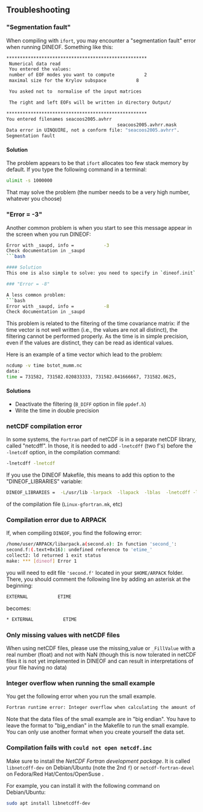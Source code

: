## Troubleshooting

### "Segmentation fault"

When compiling with `ifort`, you may encounter a "segmentation fault" error when running DINEOF. Something like this:
```bash
****************************************************
 Numerical data read
 You entered the values:
 number of EOF modes you want to compute           2
 maximal size for the Krylov subspace           8

 You asked not to  normalise of the input matrices

 The right and left EOFs will be written in directory Output/

****************************************************
You entered filenames seacoos2005.avhrr
										 seacoos2005.avhrr.mask
Data error in UINQUIRE, not a conform file: "seacoos2005.avhrr".
Segmentation fault
```

#### Solution
The problem appears to be that `ifort` allocates too few stack memory by default. If you type the following command in a terminal:
```bash
ulimit -s 1000000
```
That may solve the problem (the number needs to be a very high number, whatever you choose)

### "Error = -3"

Another common problem is when you start to see this message appear in the screen when you run DINEOF:
```bash
Error with _saupd, info =           -3
Check documentation in _saupd
```bash

#### Solution
This one is also simple to solve: you need to specify in `dineof.init` the number of modes to be calculated (`nev`), and the _Kryvlov_ space (`ncv`), which need to be smaller than the temporal size of your data, AND, `ncv > nev+5`. If one or both of these conditions is not met, the above message will appear.

### "Error = -8"

A less common problem:
```bash
Error with _saupd, info =           -8
Check documentation in _saupd
```

This problem is related to the filtering of the time covariance matrix: if the time vector is not well written (i.e., the values are not all distinct), the filtering cannot be performed properly. As the time is in simple precision, even if the values are distinct, they can be read as identical values.

Here is an example of a time vector which lead to the problem:
```bash
ncdump -v time bstot_mumm.nc
data:
time = 731582, 731582.020833333, 731582.041666667, 731582.0625,
```

#### Solutions

* Deactivate the filtering (`B_DIFF` option in file `ppdef.h`)
* Write the time in double precision

### netCDF compilation error

In some systems, the `Fortran` part of netCDF is in a separate netCDF library, called "netcdff". In those, it is needed to add `-lnetcdff` (two f's) before the `-lnetcdf` option, in the compilation command:
```bash
-lnetcdff -lnetcdf
```
If you use the DINEOF Makefile, this means to add this option to the "DINEOF_LIBRARIES" variable:
```bash
DINEOF_LIBRARIES =  -L/usr/lib -larpack  -llapack  -lblas  -lnetcdff -lnetcdf
```
of the compilation file (`Linux-gfortran.mk`, etc)

### Compilation error due to ARPACK

If, when compiling `DINEOF`, you find the following error:
```bash
/home/user/ARPACK/libarpack.a(second.o): In function 'second_':
second.f:(.text+0x16): undefined reference to 'etime_'
collect2: ld returned 1 exit status
make: *** [dineof] Error 1
```
you will need to edit file `'second.f'` located in your `$HOME/ARPACK` folder. There, you should comment the following line by adding an asterisk at the beginning:
```bash
EXTERNAL           ETIME
```
becomes:
```bash
* EXTERNAL           ETIME
```

### Only missing values with netCDF files

When using netCDF files, please use the missing_value or `_FillValue` with a real number (float) and not with NaN (though this is now tolerated in netCDF files it is not yet implemented in DINEOF and can result in interpretations of your file having no data)


### Integer overflow when running the small example

You get the following error when you run the small example.
```bash
Fortran runtime error: Integer overflow when calculating the amount of memory to allocate.
```
Note that the data files of the small example are in "big endian". You have to leave the format to "big_endian" in the Makefile to run the small example. You can only use another format when you create yourself the data set.


###  Compilation fails with `could not open netcdf.inc`

Make sure to install the *NetCDF Fortran development package*. It is called `libnetcdff-dev` on Debian/Ubuntu (note the 2nd `f`) or `netcdf-fortran-devel` on Fedora/Red Hat/Centos/OpenSuse .

For example, you can install it with the following command on Debian/Ubuntu:

```bash
sudo apt install libnetcdff-dev
```
